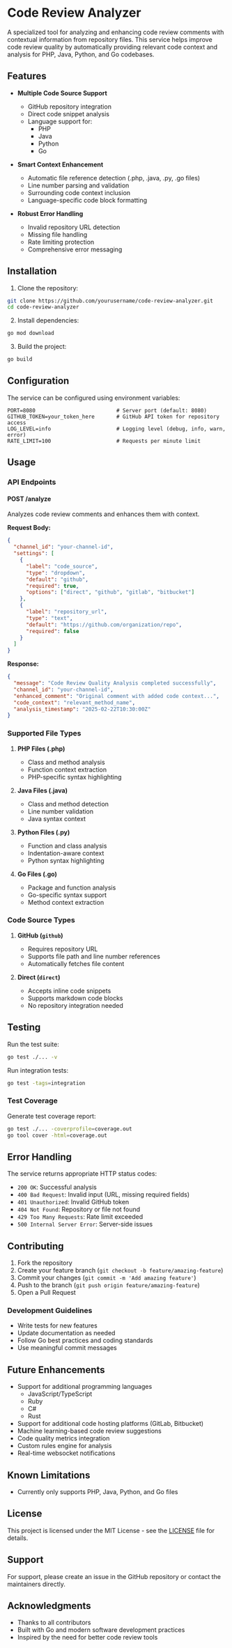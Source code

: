# Code Review Analyzer

A specialized tool for analyzing and enhancing code review comments with contextual information from repository files. This service helps improve code review quality by automatically providing relevant code context and analysis for PHP, Java, Python, and Go codebases.

## Features

- **Multiple Code Source Support**
  - GitHub repository integration
  - Direct code snippet analysis
  - Language support for:
    - PHP
    - Java
    - Python
    - Go

- **Smart Context Enhancement**
  - Automatic file reference detection (.php, .java, .py, .go files)
  - Line number parsing and validation
  - Surrounding code context inclusion
  - Language-specific code block formatting

- **Robust Error Handling**
  - Invalid repository URL detection
  - Missing file handling
  - Rate limiting protection
  - Comprehensive error messaging

## Installation

1. Clone the repository:
```bash
git clone https://github.com/yourusername/code-review-analyzer.git
cd code-review-analyzer
```

2. Install dependencies:
```bash
go mod download
```

3. Build the project:
```bash
go build
```

## Configuration

The service can be configured using environment variables:

```env
PORT=8080                          # Server port (default: 8080)
GITHUB_TOKEN=your_token_here       # GitHub API token for repository access
LOG_LEVEL=info                     # Logging level (debug, info, warn, error)
RATE_LIMIT=100                     # Requests per minute limit
```

## Usage

### API Endpoints

#### POST /analyze
Analyzes code review comments and enhances them with context.

**Request Body:**
```json
{
  "channel_id": "your-channel-id",
  "settings": [
    {
      "label": "code_source",
      "type": "dropdown",
      "default": "github",
      "required": true,
      "options": ["direct", "github", "gitlab", "bitbucket"]
    },
    {
      "label": "repository_url",
      "type": "text",
      "default": "https://github.com/organization/repo",
      "required": false
    }
  ]
}
```

**Response:**
```json
{
  "message": "Code Review Quality Analysis completed successfully",
  "channel_id": "your-channel-id",
  "enhanced_comment": "Original comment with added code context...",
  "code_context": "relevant_method_name",
  "analysis_timestamp": "2025-02-22T10:30:00Z"
}
```

### Supported File Types

1. **PHP Files (.php)**
   - Class and method analysis
   - Function context extraction
   - PHP-specific syntax highlighting

2. **Java Files (.java)**
   - Class and method detection
   - Line number validation
   - Java syntax context

3. **Python Files (.py)**
   - Function and class analysis
   - Indentation-aware context
   - Python syntax highlighting

4. **Go Files (.go)**
   - Package and function analysis
   - Go-specific syntax support
   - Method context extraction

### Code Source Types

1. **GitHub (`github`)**
   - Requires repository URL
   - Supports file path and line number references
   - Automatically fetches file content

2. **Direct (`direct`)**
   - Accepts inline code snippets
   - Supports markdown code blocks
   - No repository integration needed

## Testing

Run the test suite:

```bash
go test ./... -v
```

Run integration tests:

```bash
go test -tags=integration
```

### Test Coverage

Generate test coverage report:

```bash
go test ./... -coverprofile=coverage.out
go tool cover -html=coverage.out
```

## Error Handling

The service returns appropriate HTTP status codes:

- `200 OK`: Successful analysis
- `400 Bad Request`: Invalid input (URL, missing required fields)
- `401 Unauthorized`: Invalid GitHub token
- `404 Not Found`: Repository or file not found
- `429 Too Many Requests`: Rate limit exceeded
- `500 Internal Server Error`: Server-side issues

## Contributing

1. Fork the repository
2. Create your feature branch (`git checkout -b feature/amazing-feature`)
3. Commit your changes (`git commit -m 'Add amazing feature'`)
4. Push to the branch (`git push origin feature/amazing-feature`)
5. Open a Pull Request

### Development Guidelines

- Write tests for new features
- Update documentation as needed
- Follow Go best practices and coding standards
- Use meaningful commit messages

## Future Enhancements

- Support for additional programming languages
  - JavaScript/TypeScript
  - Ruby
  - C#
  - Rust
- Support for additional code hosting platforms (GitLab, Bitbucket)
- Machine learning-based code review suggestions
- Code quality metrics integration
- Custom rules engine for analysis
- Real-time websocket notifications

## Known Limitations

- Currently only supports PHP, Java, Python, and Go files

## License

This project is licensed under the MIT License - see the [LICENSE](LICENSE) file for details.

## Support

For support, please create an issue in the GitHub repository or contact the maintainers directly.

## Acknowledgments

- Thanks to all contributors
- Built with Go and modern software development practices
- Inspired by the need for better code review tools